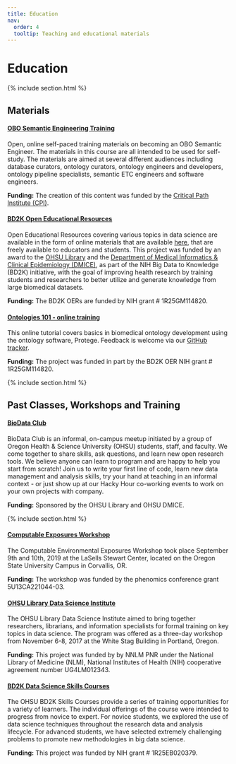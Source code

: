 ```yaml
---
title: Education
nav:
  order: 4
  tooltip: Teaching and educational materials
---
```


# <i class="fas fa-graduation-cap"></i>Education

{% include section.html %}

## Materials

<!-- TO DO add funding -->

#### [OBO Semantic Engineering Training](https://oboacademy.github.io/obook/)

Open, online self-paced training materials on becoming an OBO Semantic Engineer. The materials in this course are all intended to be used for self-study. The materials are aimed at several different audiences including database curators, ontology curators, ontology engineers and developers, ontology pipeline specialists, semantic ETC engineers and software engineers.

**Funding:** The creation of this content was funded by the [Critical Path Institute (CPI)](https://c-path.org/).


#### [BD2K Open Educational Resources](https://github.com/OHSUBD2K/)

Open Educational Resources covering various topics in data science are available in the form of online materials that are available [here](https://github.com/OHSUBD2K/), that are freely available to educators and students.
This project was funded by an award to the [OHSU Library](http://www.ohsu.edu/library) and the [Department of Medical Informatics & Clinical Epidemiology (DMICE)](http://www.ohsu.edu/xd/education/schools/school-of-medicine/departments/clinical-departments/dmice/), as part of the NIH Big Data to Knowledge (BD2K) initiative, with the goal of improving health research by training students and researchers to better utilize and generate knowledge from large biomedical datasets.

**Funding:** The BD2K OERs are funded by NIH grant # 1R25GM114820.

<!-- need to add funding, add link to tracker -->

#### [Ontologies 101 - online training](https://github.com/OHSUBD2K/BDK14-Ontologies-101)

This online tutorial covers basics in biomedical ontology development using the ontology software, Protege.
Feedback is welcome via our [GitHub tracker](https://github.com/OHSUBD2K/BDK14-Ontologies-101).

**Funding:** The project was funded in part by the BD2K OER NIH grant # 1R25GM114820.

{% include section.html %}

<!-- ## Opportunities -->


## Past Classes, Workshops and Training

<!-- need to add logo, url, description -->

#### [BioData Club](https://biodata-club.github.io/)

BioData Club is an informal, on-campus meetup initiated by a group of Oregon Health & Science University (OHSU) students, staff, and faculty.
We come together to share skills, ask questions, and learn new open research tools.
We believe anyone can learn to program and are happy to help you start from scratch!
Join us to write your first line of code, learn new data management and analysis skills, try your hand at teaching in an informal context - or just show up at our Hacky Hour co-working events to work on your own projects with company.

**Funding:** Sponsored by the OHSU Library and OHSU DMICE.

{% include section.html %}

#### [Computable Exposures Workshop](https://drive.google.com/drive/u/2/folders/10Wi09RDHdQczanzbK6tU86yifdMH5kq0)

The Computable Environmental Exposures Workshop took place September 9th and 10th, 2019 at the LaSells Stewart Center, located on the Oregon State University Campus in Corvallis, OR.

**Funding:** The workshop was funded by the phenomics conference grant 5U13CA221044-03.

<!-- need to add logo -->

#### [OHSU Library Data Science Institute](https://ohsulibrary-datascienceinstitute.github.io/)

The OHSU Library Data Science Institute aimed to bring together researchers, librarians, and information specialists for formal training on key topics in data science.
The program was offered as a three-day workshop from November 6-8, 2017 at the White Stag Building in Portland, Oregon.

**Funding:** This project was funded by by NNLM PNR under the National Library of Medicine (NLM), National Institutes of Health (NIH) cooperative agreement number UG4LM012343.

<!-- need to add logo, desc, funding -->

#### [BD2K Data Science Skills Courses](http://www.ohsu.edu/xd/education/schools/school-of-medicine/departments/clinical-departments/dmice/research/bd2k.cfm)

The OHSU BD2K Skills Courses provide a series of training opportunities for a variety of learners.
The individual offerings of the course were intended to progress from novice to expert.
For novice students, we explored the use of data science techniques throughout the research data and analysis lifecycle.
For advanced students, we have selected extremely challenging problems to promote new methodologies in big data science.

**Funding:** This project was funded by NIH grant # 1R25EB020379.
